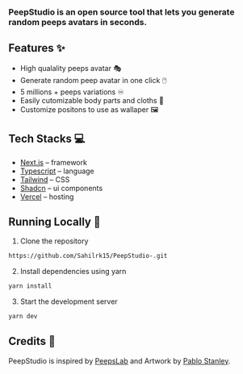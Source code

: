 
### PeepStudio is an open source tool that lets you generate random peeps avatars in seconds.


## Features ✨

- High qualality peeps avatar 🎭
- Generate random peep avatar in one click 🖱️
- 5 millions + peeps variations ♾️
- Easily cutomizable body parts and cloths 👔
- Customize positons to use as wallaper 🖼️

## Tech Stacks 💻

- [Next.js](https://nextjs.org/) – framework
- [Typescript](https://www.typescriptlang.org/) – language
- [Tailwind](https://tailwindcss.com/) – CSS
- [Shadcn](https://upstash.com/) – ui components
- [Vercel](https://vercel.com/) – hosting

## Running Locally 🚀

1. Clone the repository

```bash
https://github.com/Sahilrk15/PeepStudio-.git
```

2. Install dependencies using yarn

```bash
yarn install
```

3. Start the development server

```bash
yarn dev
```

## Credits 🙏
PeepStudio is inspired by <a href="https://peepslab.com">PeepsLab</a> and  Artwork by <a href="https://openpeeps.com">Pablo Stanley</a>.
